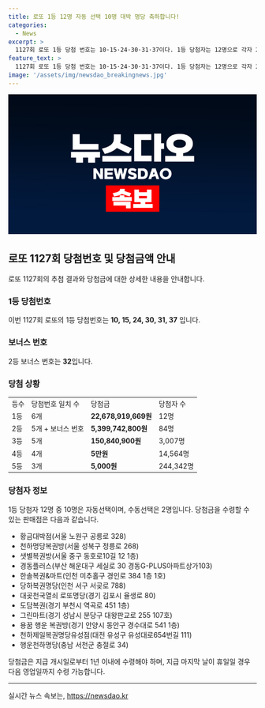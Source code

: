 ```yaml
---
title: 로또 1등 12명 자동 선택 10명 대박 명당 축하합니다!
categories:
  - News
excerpt: >
  1127회 로또 1등 당첨 번호는 10·15·24·30·31·37이다. 1등 당첨자는 12명으로 각자 22억6789만1969원을 받으며, 2등부터 5등까지의 당첨금도 공개됐다. 1년 이내에 당첨금을 수령해야 하며, 당첨 판매점은 12명 중 10명이 자동선택, 2명이 수동선택이었다.
feature_text: >
  1127회 로또 1등 당첨 번호는 10·15·24·30·31·37이다. 1등 당첨자는 12명으로 각자 22억6789만1969원을 받으며, 2등부터 5등까지의 당첨금도 공개됐다. 1년 이내에 당첨금을 수령해야 하며, 당첨 판매점은 12명 중 10명이 자동선택, 2명이 수동선택이었다.
image: '/assets/img/newsdao_breakingnews.jpg'
---
```


<p><img src="/assets/img/newsdao_breakingnews.jpg" alt="koreaapp 속보" /></p>

<h2 data-ke-size="size26">로또 1127회 당첨번호 및 당첨금액 안내</h2>

<p data-ke-size="size16">로또 1127회의 추첨 결과와 당첨금에 대한 상세한 내용을 안내합니다.</p>

<h3>1등 당첨번호</h3>

<p data-ke-size="size16">이번 1127회 로또의 1등 당첨번호는 <b>10, 15, 24, 30, 31, 37</b> 입니다.</p>

<h3>보너스 번호</h3>

<p data-ke-size="size16">2등 보너스 번호는 <b>32</b>입니다.</p>

<h3>당첨 상황</h3>

<table>
  <tr>
    <td>등수</td>
    <td>당첨번호 일치 수</td>
    <td>당첨금</td>
    <td>당첨자 수</td>
  </tr>
  <tr>
    <td>1등</td>
    <td>6개</td>
    <td><b>22,678,919,669원</b></td>
    <td>12명</td>
  </tr>
  <tr>
    <td>2등</td>
    <td>5개 + 보너스 번호</td>
    <td><b>5,399,742,800원</b></td>
    <td>84명</td>
  </tr>
  <tr>
    <td>3등</td>
    <td>5개</td>
    <td><b>150,840,900원</b></td>
    <td>3,007명</td>
  </tr>
  <tr>
    <td>4등</td>
    <td>4개</td>
    <td><b>5만원</b></td>
    <td>14,564명</td>
  </tr>
  <tr>
    <td>5등</td>
    <td>3개</td>
    <td><b>5,000원</b></td>
    <td>244,342명</td>
  </tr>
</table>

<h3>당첨자 정보</h3>

<p data-ke-size="size16">1등 당첨자 12명 중 10명은 자동선택이며, 수동선택은 2명입니다. 당첨금을 수령할 수 있는 판매점은 다음과 같습니다.</p>

<ul>
  <li>황금대박점(서울 노원구 공릉로 328)</li>
  <li>천하명당복권방(서울 성북구 정릉로 268)</li>
  <li>샛별복권방(서울 중구 동호로10길 12 1층)</li>
  <li>경동플러스(부산 해운대구 세실로 30 경동G-PLUS아파트상가103)</li>
  <li>한솔복권&마트(인천 미추홀구 경인로 384 1층 1호)</li>
  <li>당하복권명당(인천 서구 서곶로 788)</li>
  <li>대곶천국열쇠 로또명당(경기 김포시 율생로 80)</li>
  <li>도담복권(경기 부천시 역곡로 451 1층)</li>
  <li>그린마트(경기 성남시 분당구 대왕판교로 255 107호)</li>
  <li>용꿈 행운 복권방(경기 안양시 동안구 경수대로 541 1층)</li>
  <li>천하제일복권명당유성점(대전 유성구 유성대로654번길 111)</li>
  <li>행운천하명당(충남 서천군 충절로 34)</li>
</ul>

<p data-ke-size="size16">당첨금은 지급 개시일로부터 1년 이내에 수령해야 하며, 지급 마지막 날이 휴일일 경우 다음 영업일까지 수령 가능합니다.</p>

<hr>
실시간 뉴스 속보는, <a href="https://newsdao.kr" rel="dofollow">https://newsdao.kr</a>


